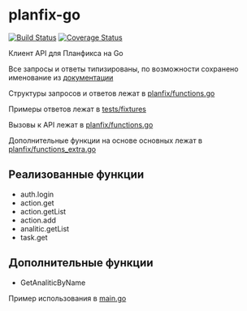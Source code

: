# planfix-go
[![Build Status](https://travis-ci.org/popstas/planfix-go.svg?branch=master)](https://travis-ci.org/popstas/planfix-go)
[![Coverage Status](https://coveralls.io/repos/github/popstas/planfix-go/badge.svg?branch=master)](https://coveralls.io/github/popstas/planfix-go?branch=master)

Клиент API для Планфикса на Go

Все запросы и ответы типизированы, по возможности сохранено именование из [документации](https://planfix.ru/docs/Список_функций)

Структуры запросов и ответов лежат в [planfix/functions.go](planfix/functions.go)

Примеры ответов лежат в [tests/fixtures](tests/fixtures)

Вызовы к API лежат в [planfix/functions.go](planfix/functions.go)

Дополнительные функции на основе основных лежат в [planfix/functions_extra.go](planfix/functions_extra.go)

## Реализованные функции
- auth.login
- action.get
- action.getList
- action.add
- analitic.getList
- task.get

## Дополнительные функции
- GetAnaliticByName

Пример использования в [main.go](main.go)
